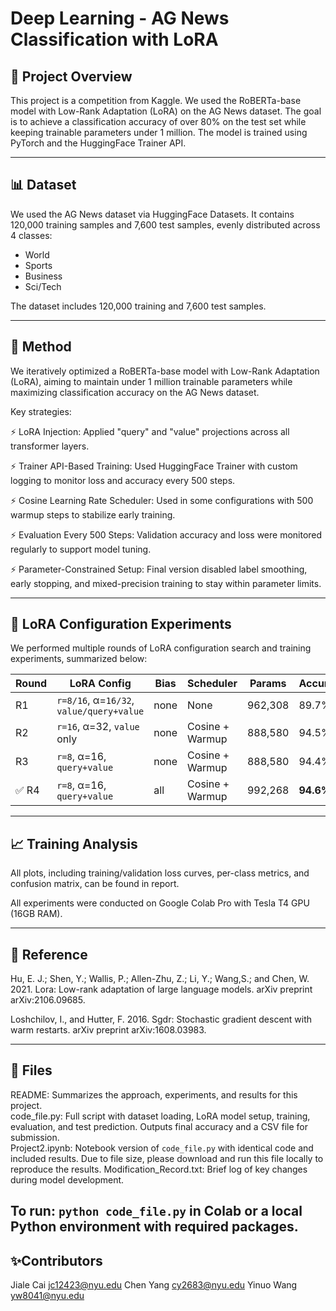 # Deep Learning - AG News Classification with LoRA
## 🚀 Project Overview

This project is a competition from Kaggle. We used the RoBERTa-base model with Low-Rank Adaptation (LoRA) on the AG News dataset. The goal is to achieve a classification accuracy of over 80% on the test set while keeping trainable parameters under 1 million. The model is trained using PyTorch and the HuggingFace Trainer API.


---

## 📊 Dataset

We used the AG News dataset via HuggingFace Datasets. It contains 120,000 training samples and 7,600 test samples, evenly distributed across 4 classes:
- World
- Sports
- Business
- Sci/Tech

The dataset includes 120,000 training and 7,600 test samples.

---

## 🚀 Method

We iteratively optimized a RoBERTa-base model with Low-Rank Adaptation (LoRA), aiming to maintain under 1 million trainable parameters while maximizing classification accuracy on the AG News dataset.

Key strategies:

⚡️ LoRA Injection: Applied "query" and "value" projections across all transformer layers.

⚡️ Trainer API-Based Training: Used HuggingFace Trainer with custom logging to monitor loss and accuracy every 500 steps.

⚡️ Cosine Learning Rate Scheduler: Used in some configurations with 500 warmup steps to stabilize early training.

⚡️ Evaluation Every 500 Steps: Validation accuracy and loss were monitored regularly to support model tuning.

⚡️ Parameter-Constrained Setup: Final version disabled label smoothing, early stopping, and mixed-precision training to stay within parameter limits.

---

## 🔧 LoRA Configuration Experiments
We performed multiple rounds of LoRA configuration search and training experiments, summarized below:

| Round | LoRA Config                                | Bias    | Scheduler | Params    | Accuracy |
|-------|---------------------------------------------|---------|-----------|-----------|----------|
| R1    | `r=8/16`, α=`16/32`, `value/query+value`    | none    | None      | 962,308   | 89.7%   |
| R2    | `r=16`, α=32, `value` only                  | none    | Cosine + Warmup    | 888,580   | 94.5%   |
| R3    | `r=8`, α=16, `query+value`                  | none    | Cosine + Warmup     | 888,580   | 94.4%   |
| ✅ R4 | `r=8`, α=16, `query+value`                  | all     | Cosine + Warmup      | 992,268   | **94.6%** |

---

## 📈 Training Analysis
All plots, including training/validation loss curves, per-class metrics, and confusion matrix, can be found in report.

All experiments were conducted on Google Colab Pro with Tesla T4 GPU (16GB RAM).

---

## 📃 Reference 
Hu, E. J.; Shen, Y.; Wallis, P.; Allen-Zhu, Z.; Li, Y.; Wang,S.; and Chen, W. 2021. Lora: Low-rank adaptation of large
language models. arXiv preprint arXiv:2106.09685.

Loshchilov, I., and Hutter, F. 2016. Sgdr: Stochastic gradient descent with warm restarts. arXiv preprint
arXiv:1608.03983.

---

## 📃 Files
README: Summarizes the approach, experiments, and results for this project.\
code_file.py: Full script with dataset loading, LoRA model setup, training, evaluation, and test prediction. Outputs final accuracy and a CSV file for submission.\
Project2.ipynb: Notebook version of `code_file.py` with identical code and included results. Due to file size, please download and run this file locally to reproduce the results.
Modification_Record.txt: Brief log of key changes during model development.


To run: `python code_file.py` in Colab or a local Python environment with required packages.
---

## ✨Contributors
Jiale Cai jc12423@nyu.edu
Chen Yang cy2683@nyu.edu
Yinuo Wang yw8041@nyu.edu


